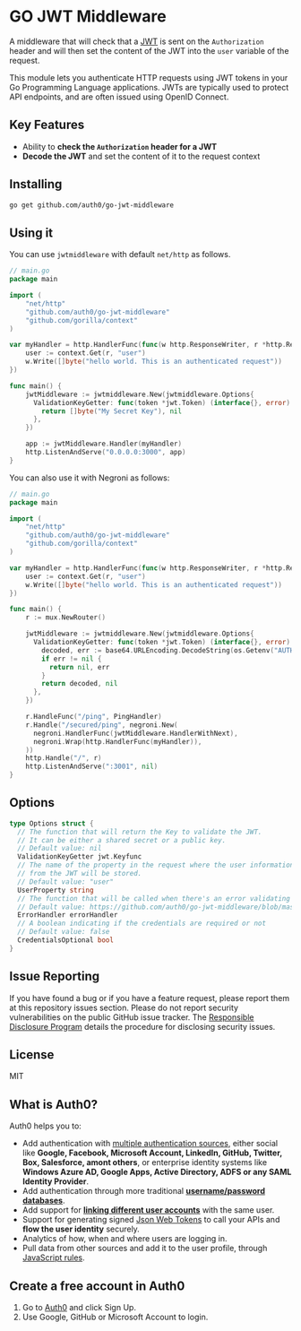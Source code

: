 # GO JWT Middleware

A middleware that will check that a [JWT](http://jwt.io/) is sent on the `Authorization` header and will then set the content of the JWT into the `user` variable of the request.

This module lets you authenticate HTTP requests using JWT tokens in your Go Programming Language applications. JWTs are typically used to protect API endpoints, and are often issued using OpenID Connect.

## Key Features

* Ability to **check the `Authorization` header for a JWT**
* **Decode the JWT** and set the content of it to the request context

## Installing

````bash
go get github.com/auth0/go-jwt-middleware
````

## Using it

You can use `jwtmiddleware` with default `net/http` as follows.

````go
// main.go
package main

import (
    "net/http"
    "github.com/auth0/go-jwt-middleware"
    "github.com/gorilla/context"
)

var myHandler = http.HandlerFunc(func(w http.ResponseWriter, r *http.Request) {
    user := context.Get(r, "user")
    w.Write([]byte("hello world. This is an authenticated request"))
})

func main() {
    jwtMiddleware := jwtmiddleware.New(jwtmiddleware.Options{
      ValidationKeyGetter: func(token *jwt.Token) (interface{}, error) {
        return []byte("My Secret Key"), nil
      },
    })

    app := jwtMiddleware.Handler(myHandler)
    http.ListenAndServe("0.0.0.0:3000", app)
}
````

You can also use it with Negroni as follows:

````go
// main.go
package main

import (
    "net/http"
    "github.com/auth0/go-jwt-middleware"
    "github.com/gorilla/context"
)

var myHandler = http.HandlerFunc(func(w http.ResponseWriter, r *http.Request) {
    user := context.Get(r, "user")
    w.Write([]byte("hello world. This is an authenticated request"))
})

func main() {
    r := mux.NewRouter()

    jwtMiddleware := jwtmiddleware.New(jwtmiddleware.Options{
      ValidationKeyGetter: func(token *jwt.Token) (interface{}, error) {
        decoded, err := base64.URLEncoding.DecodeString(os.Getenv("AUTH0_CLIENT_SECRET"))
        if err != nil {
          return nil, err
        }
        return decoded, nil
      },
    })

    r.HandleFunc("/ping", PingHandler)
    r.Handle("/secured/ping", negroni.New(
      negroni.HandlerFunc(jwtMiddleware.HandlerWithNext),
      negroni.Wrap(http.HandlerFunc(myHandler)),
    ))
    http.Handle("/", r)
    http.ListenAndServe(":3001", nil)
}
````

## Options

````go
type Options struct {
  // The function that will return the Key to validate the JWT. 
  // It can be either a shared secret or a public key.
  // Default value: nil
  ValidationKeyGetter jwt.Keyfunc
  // The name of the property in the request where the user information 
  // from the JWT will be stored.
  // Default value: "user"
  UserProperty string
  // The function that will be called when there's an error validating the token
  // Default value: https://github.com/auth0/go-jwt-middleware/blob/master/jwtmiddleware.go#L35
  ErrorHandler errorHandler
  // A boolean indicating if the credentials are required or not
  // Default value: false
  CredentialsOptional bool
}
````

## Issue Reporting

If you have found a bug or if you have a feature request, please report them at this repository issues section. Please do not report security vulnerabilities on the public GitHub issue tracker. The [Responsible Disclosure Program](https://auth0.com/whitehat) details the procedure for disclosing security issues.

## License

MIT

## What is Auth0?

Auth0 helps you to:

* Add authentication with [multiple authentication sources](https://docs.auth0.com/identityproviders), either social like **Google, Facebook, Microsoft Account, LinkedIn, GitHub, Twitter, Box, Salesforce, amont others**, or enterprise identity systems like **Windows Azure AD, Google Apps, Active Directory, ADFS or any SAML Identity Provider**.
* Add authentication through more traditional **[username/password databases](https://docs.auth0.com/mysql-connection-tutorial)**.
* Add support for **[linking different user accounts](https://docs.auth0.com/link-accounts)** with the same user.
* Support for generating signed [Json Web Tokens](https://docs.auth0.com/jwt) to call your APIs and **flow the user identity** securely.
* Analytics of how, when and where users are logging in.
* Pull data from other sources and add it to the user profile, through [JavaScript rules](https://docs.auth0.com/rules).

## Create a free account in Auth0

1. Go to [Auth0](https://auth0.com) and click Sign Up.
2. Use Google, GitHub or Microsoft Account to login.